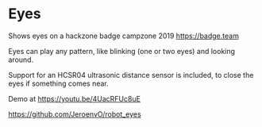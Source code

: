# Eyes

Shows eyes on a hackzone badge campzone 2019 https://badge.team

Eyes can play any pattern, like blinking (one or two eyes) and looking around.

Support for an HCSR04 ultrasonic distance sensor is included, to close the eyes if something comes near.

Demo at https://youtu.be/4UacRFUc8uE

https://github.com/JeroenvO/robot_eyes
